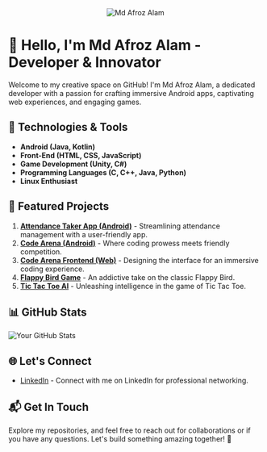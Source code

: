 
<div align="center">
  <img src="https://avatars.githubusercontent.com/u/77494718?v=4" alt="Md Afroz Alam">
</div>

# 👋 Hello, I'm Md Afroz Alam - Developer & Innovator

Welcome to my creative space on GitHub! I'm Md Afroz Alam, a dedicated developer with a passion for crafting immersive Android apps, captivating web experiences, and engaging games.

## 🔧 Technologies & Tools

- **Android (Java, Kotlin)**
- **Front-End (HTML, CSS, JavaScript)**
- **Game Development (Unity, C#)**
- **Programming Languages (C, C++, Java, Python)**
- **Linux Enthusiast**

## 🚀 Featured Projects

1. [**Attendance Taker App (Android)**](#) - Streamlining attendance management with a user-friendly app.
2. [**Code Arena (Android)**](https://github.com/2G-Afroz/CodeArena_Android_Application) - Where coding prowess meets friendly competition.
3. [**Code Arena Frontend (Web)**](#) - Designing the interface for an immersive coding experience.
4. [**Flappy Bird Game**](#) - An addictive take on the classic Flappy Bird.
5. [**Tic Tac Toe AI**](https://github.com/2G-Afroz/TikTakToe) - Unleashing intelligence in the game of Tic Tac Toe.

## 📊 GitHub Stats

![Your GitHub Stats](https://github-readme-stats.vercel.app/api?username=2G-Afroz&show_icons=true&hide=contribs,prs)

## 🌐 Let's Connect

- [LinkedIn](www.linkedin.com/in/md-afroz-alam-2g-afroz) - Connect with me on LinkedIn for professional networking.

## 📬 Get In Touch

Explore my repositories, and feel free to reach out for collaborations or if you have any questions. Let's build something amazing together! 🚀


<!---
MdAfrozAlam8/MdAfrozAlam8 is a ✨ special ✨ repository because its `README.md` (this file) appears on your GitHub profile.
You can click the Preview link to take a look at your changes.
--->
